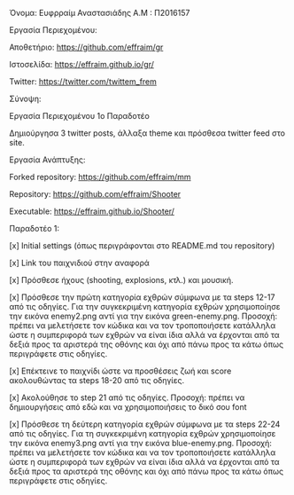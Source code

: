 Όνομα: Ευφρραίμ Αναστασιάδης
Α.Μ : Π2016157

Εργασία Περιεχομένου:

Αποθετήριο: https://github.com/effraim/gr

Ιστοσελίδα: https://effraim.github.io/gr/

Twitter: https://twitter.com/twittem_frem

Σύνοψη:

Εργασία Περιεχομένου 1o Παραδοτέο

Δημιούργησα 3 twitter posts, άλλαξα theme και πρόσθεσα twitter feed στο site.


Εργασία Ανάπτυξης:

 Forked repository: https://github.com/effraim/mm
 
 Repository: https://github.com/effraim/Shooter
 
 Executable: https://effraim.github.io/Shooter/
 
 Παραδοτέο 1:
 
  [x] Initial settings (όπως περιγράφονται στο README.md του repository)
  
  [x] Link του παιχνιδιού στην αναφορά
  
  [x] Πρόσθεσε ήχους (shooting, explosions, κτλ.) και μουσική.
  
  [x] Πρόσθεσε την πρώτη κατηγορία εχθρών σύμφωνα με τα steps 12-17 από τις οδηγίες. Για την συγκεκριμένη κατηγορία εχθρών χρησιμοποίησε την εικόνα enemy2.png αντί για την εικόνα green-enemy.png. Προσοχή: πρέπει να μελετήσετε τον κώδικα και να τον τροποποιήσετε κατάλληλα ώστε η συμπεριφορά των εχθρών να είναι ίδια αλλά να έρχονται από τα δεξιά προς τα αριστερά της οθόνης και όχι από πάνω προς τα κάτω όπως περιγράφετε στις οδηγίες.
  
  [x] Επέκτεινε το παιχνίδι ώστε να προσθέσεις ζωή και score ακολουθώντας τα steps 18-20 από τις οδηγίες.
  
  [x] Ακολούθησε το step 21 από τις οδηγίες. Προσοχή: πρέπει να δημιουργήσεις από εδώ και να χρησιμοποιήσεις το δικό σου font 
  
  [x] Πρόσθεσε τη δεύτερη κατηγορία εχθρών σύμφωνα με τα steps 22-24 από τις οδηγίες. Για τη συγκεκριμένη κατηγορία εχθρών χρησιμοποίησε την εικόνα enemy3.png αντί για την εικόνα blue-enemy.png. Προσοχή: πρέπει να μελετήσετε τον κώδικα και να τον τροποποιήσετε κατάλληλα ώστε η συμπεριφορά των εχθρών να είναι ίδια αλλά να έρχονται από τα δεξιά προς τα αριστερά της οθόνης και όχι από πάνω προς τα κάτω όπως περιγράφετε στις οδηγίες.
